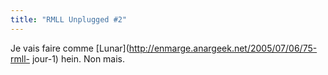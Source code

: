```yaml
---
title: "RMLL Unplugged #2"
---
```


Je vais faire comme [Lunar](http://enmarge.anargeek.net/2005/07/06/75-rmll-
jour-1) hein. Non mais.

